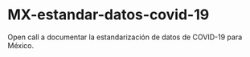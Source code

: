 # MX-estandar-datos-covid-19
Open call a documentar la estandarización de datos de COVID-19 para México.
